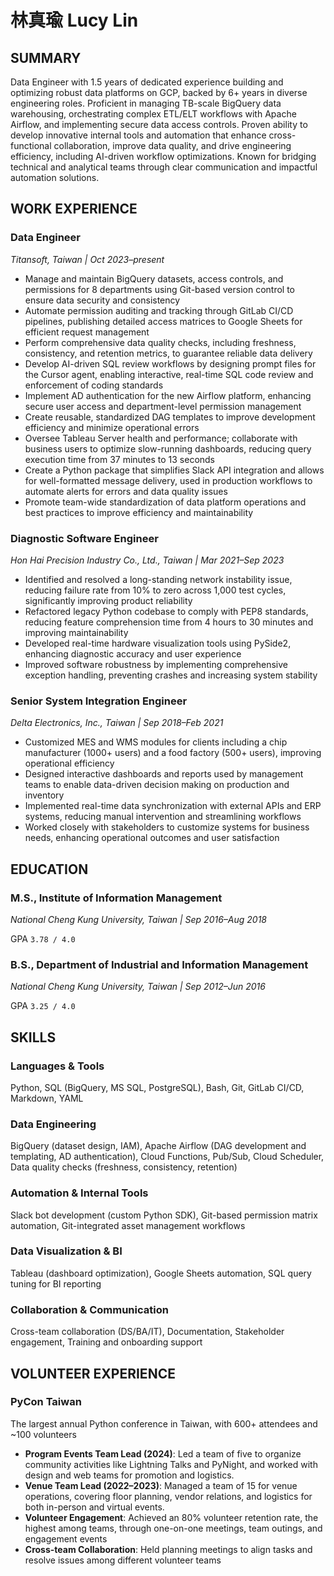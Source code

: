 
# 林真瑜 Lucy Lin

## SUMMARY

Data Engineer with 1.5 years of dedicated experience building and optimizing robust data platforms on GCP, backed by 6+ years in diverse engineering roles. Proficient in managing TB-scale BigQuery data warehousing, orchestrating complex ETL/ELT workflows with Apache Airflow, and implementing secure data access controls. Proven ability to develop innovative internal tools and automation that enhance cross-functional collaboration, improve data quality, and drive engineering efficiency, including AI-driven workflow optimizations. Known for bridging technical and analytical teams through clear communication and impactful automation solutions.

## WORK EXPERIENCE

### Data Engineer

*Titansoft, Taiwan | Oct 2023–present*

- Manage and maintain BigQuery datasets, access controls, and permissions for 8 departments using Git-based version control to ensure data security and consistency
- Automate permission auditing and tracking through GitLab CI/CD pipelines, publishing detailed access matrices to Google Sheets for efficient request management
- Perform comprehensive data quality checks, including freshness, consistency, and retention metrics, to guarantee reliable data delivery
- Develop AI-driven SQL review workflows by designing prompt files for the Cursor agent, enabling interactive, real-time SQL code review and enforcement of coding standards
- Implement AD authentication for the new Airflow platform, enhancing secure user access and department-level permission management
- Create reusable, standardized DAG templates to improve development efficiency and minimize operational errors
- Oversee Tableau Server health and performance; collaborate with business users to optimize slow-running dashboards, reducing query execution time from 37 minutes to 13 seconds
- Create a Python package that simplifies Slack API integration and allows for well-formatted message delivery, used in production workflows to automate alerts for errors and data quality issues
- Promote team-wide standardization of data platform operations and best practices to improve efficiency and maintainability

### Diagnostic Software Engineer

*Hon Hai Precision Industry Co., Ltd., Taiwan | Mar 2021–Sep 2023*

- Identified and resolved a long-standing network instability issue, reducing failure rate from 10% to zero across 1,000 test cycles, significantly improving product reliability
- Refactored legacy Python codebase to comply with PEP8 standards, reducing feature comprehension time from 4 hours to 30 minutes and improving maintainability
- Developed real-time hardware visualization tools using PySide2, enhancing diagnostic accuracy and user experience
- Improved software robustness by implementing comprehensive exception handling, preventing crashes and increasing system stability

### Senior System Integration Engineer

*Delta Electronics, Inc., Taiwan | Sep 2018–Feb 2021*

- Customized MES and WMS modules for clients including a chip manufacturer (1000+ users) and a food factory (500+ users), improving operational efficiency
- Designed interactive dashboards and reports used by management teams to enable data-driven decision making on production and inventory
- Implemented real-time data synchronization with external APIs and ERP systems, reducing manual intervention and streamlining workflows
- Worked closely with stakeholders to customize systems for business needs, enhancing operational outcomes and user satisfaction


## EDUCATION

### M.S., Institute of Information Management

*National Cheng Kung University, Taiwan | Sep 2016–Aug 2018*

GPA `3.78 / 4.0`

### B.S., Department of Industrial and Information Management

*National Cheng Kung University, Taiwan | Sep 2012–Jun 2016*

GPA `3.25 / 4.0`


## SKILLS

### Languages & Tools

Python, SQL (BigQuery, MS SQL, PostgreSQL), Bash, Git, GitLab CI/CD, Markdown, YAML

### Data Engineering

BigQuery (dataset design, IAM), Apache Airflow (DAG development and templating, AD authentication), Cloud Functions, Pub/Sub, Cloud Scheduler, Data quality checks (freshness, consistency, retention)

### Automation & Internal Tools

Slack bot development (custom Python SDK), Git-based permission matrix automation, Git-integrated asset management workflows

### Data Visualization & BI

Tableau (dashboard optimization), Google Sheets automation, SQL query tuning for BI reporting

### Collaboration & Communication

Cross-team collaboration (DS/BA/IT), Documentation, Stakeholder engagement, Training and onboarding support


## VOLUNTEER EXPERIENCE

### PyCon Taiwan

The largest annual Python conference in Taiwan, with 600+ attendees and ~100 volunteers

- **Program Events Team Lead (2024)**: Led a team of five to organize community activities like Lightning Talks and PyNight, and worked with design and web teams for promotion and logistics.
- **Venue Team Lead (2022–2023)**: Managed a team of 15 for venue operations, covering floor planning, vendor relations, and logistics for both in-person and virtual events.
- **Volunteer Engagement**: Achieved an 80% volunteer retention rate, the highest among teams, through one-on-one meetings, team outings, and engagement events
- **Cross-team Collaboration**: Held planning meetings to align tasks and resolve issues among different volunteer teams

